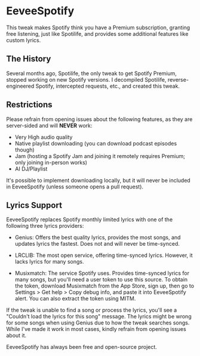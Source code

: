 
# EeveeSpotify

This tweak makes Spotify think you have a Premium subscription, granting free listening, just like Spotilife, and provides some additional features like custom lyrics.

## The History

Several months ago, Spotilife, the only tweak to get Spotify Premium, stopped working on new Spotify versions. I decompiled Spotilife, reverse-engineered Spotify, intercepted requests, etc., and created this tweak.

## Restrictions

Please refrain from opening issues about the following features, as they are server-sided and will **NEVER** work:

- Very High audio quality
- Native playlist downloading (you can download podcast episodes though)
- Jam (hosting a Spotify Jam and joining it remotely requires Premium; only joining in-person works)
- AI DJ/Playlist

It's possible to implement downloading locally, but it will never be included in EeveeSpotify (unless someone opens a pull request).

## Lyrics Support

EeveeSpotify replaces Spotify monthly limited lyrics with one of the following three lyrics providers:

- Genius: Offers the best quality lyrics, provides the most songs, and updates lyrics the fastest. Does not and will never be time-synced.

- LRCLIB: The most open service, offering time-synced lyrics. However, it lacks lyrics for many songs.

- Musixmatch: The service Spotify uses. Provides time-synced lyrics for many songs, but you'll need a user token to use this source. To obtain the token, download Musixmatch from the App Store, sign up, then go to Settings > Get help > Copy debug info, and paste it into EeveeSpotify alert. You can also extract the token using MITM.

If the tweak is unable to find a song or process the lyrics, you'll see a "Couldn't load the lyrics for this song" message. The lyrics might be wrong for some songs when using Genius due to how the tweak searches songs. While I've made it work in most cases, kindly refrain from opening issues about it.

EeveeSpotify has always been free and open-source project.
